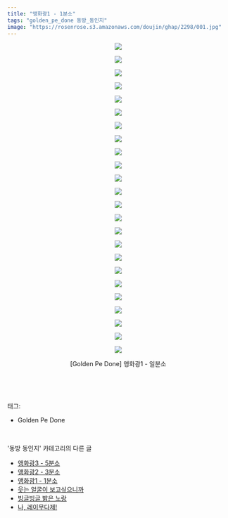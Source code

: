 ```yaml
---
title: "앵화광1 - 1분소"
tags: "golden_pe_done 동방_동인지"
image: "https://rosenrose.s3.amazonaws.com/doujin/ghap/2298/001.jpg"
---
```

<div class="article">
<p style="text-align: center; clear: none; float: none;"><img src="{{ site.imgserver1 }}/ghap/2298/001.jpg"/></p>
<p style="text-align: center; clear: none; float: none;"><img src="{{ site.imgserver1 }}/ghap/2298/002.jpg"/></p>
<p style="text-align: center; clear: none; float: none;"><img src="{{ site.imgserver1 }}/ghap/2298/003.jpg"/></p>
<p style="text-align: center; clear: none; float: none;"><img src="{{ site.imgserver1 }}/ghap/2298/004.jpg"/></p>
<p style="text-align: center; clear: none; float: none;"><img src="{{ site.imgserver1 }}/ghap/2298/005.jpg"/></p>
<p style="text-align: center; clear: none; float: none;"><img src="{{ site.imgserver1 }}/ghap/2298/006.jpg"/></p>
<p style="text-align: center; clear: none; float: none;"><img src="{{ site.imgserver1 }}/ghap/2298/007.jpg"/></p>
<p style="text-align: center; clear: none; float: none;"><img src="{{ site.imgserver1 }}/ghap/2298/008.jpg"/></p>
<p style="text-align: center; clear: none; float: none;"><img src="{{ site.imgserver1 }}/ghap/2298/009.jpg"/></p>
<p style="text-align: center; clear: none; float: none;"><img src="{{ site.imgserver1 }}/ghap/2298/010.jpg"/></p>
<p style="text-align: center; clear: none; float: none;"><img src="{{ site.imgserver1 }}/ghap/2298/011.jpg"/></p>
<p style="text-align: center; clear: none; float: none;"><img src="{{ site.imgserver1 }}/ghap/2298/012.jpg"/></p>
<p style="text-align: center; clear: none; float: none;"><img src="{{ site.imgserver1 }}/ghap/2298/013.jpg"/></p>
<p style="text-align: center; clear: none; float: none;"><img src="{{ site.imgserver1 }}/ghap/2298/014.jpg"/></p>
<p style="text-align: center; clear: none; float: none;"><img src="{{ site.imgserver1 }}/ghap/2298/015.jpg"/></p>
<p style="text-align: center; clear: none; float: none;"><img src="{{ site.imgserver1 }}/ghap/2298/016.jpg"/></p>
<p style="text-align: center; clear: none; float: none;"><img src="{{ site.imgserver1 }}/ghap/2298/017.jpg"/></p>
<p style="text-align: center; clear: none; float: none;"><img src="{{ site.imgserver1 }}/ghap/2298/018.jpg"/></p>
<p style="text-align: center; clear: none; float: none;"><img src="{{ site.imgserver1 }}/ghap/2298/019.jpg"/></p>
<p style="text-align: center; clear: none; float: none;"><img src="{{ site.imgserver1 }}/ghap/2298/020.jpg"/></p>
<p style="text-align: center; clear: none; float: none;"><img src="{{ site.imgserver1 }}/ghap/2298/021.jpg"/></p>
<p style="text-align: center; clear: none; float: none;"><img src="{{ site.imgserver1 }}/ghap/2298/022.jpg"/></p>
<p style="text-align: center; clear: none; float: none;"><img src="{{ site.imgserver1 }}/ghap/2298/023.jpg"/></p>
<p style="text-align: center; clear: none; float: none;"><img src="{{ site.imgserver1 }}/ghap/2298/024.jpg"/></p>
<p style="text-align: center; clear: none; float: none;">[Golden Pe Done] 앵화광1 - 일분소</p>
<p><br/></p>
</div><br/>
<div class="tagTrail">
<p>태그: </p>
<ul>
<li>Golden Pe Done</li>
</ul>
</div><br/>
<div class="another">
<p>'동방 동인지' 카테고리의 다른 글</p>
<ul>
<li><a href="/ghap_2300">앵화광3 - 5분소</a></li>
<li><a href="/ghap_2299">앵화광2 - 3분소</a></li>
<li><a href="/ghap_2298">앵화광1 - 1분소</a></li>
<li><a href="/ghap_2297">웃는 얼굴이 보고싶으니까</a></li>
<li><a href="/ghap_2296">빙글빙글 밝은 노랑</a></li>
<li><a href="/ghap_2295">나, 레이무다제!</a></li>
</ul>
</div><br/>
<div class="cb_module cb_fluid">
<div class="cb_wrt cb_profile">
</div><!-- commentList close -->
</div><br/>
